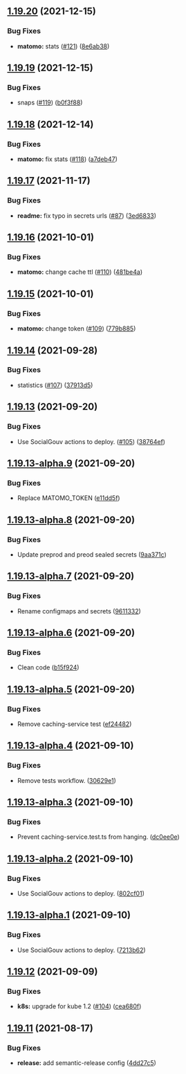 ## [1.19.20](https://github.com/SocialGouv/archifiltre-statistics/compare/v1.19.19...v1.19.20) (2021-12-15)


### Bug Fixes

* **matomo:** stats ([#121](https://github.com/SocialGouv/archifiltre-statistics/issues/121)) ([8e6ab38](https://github.com/SocialGouv/archifiltre-statistics/commit/8e6ab38369a563f7a169f5b4b19a9c0ff2a5e624))

## [1.19.19](https://github.com/SocialGouv/archifiltre-statistics/compare/v1.19.18...v1.19.19) (2021-12-15)


### Bug Fixes

* snaps ([#119](https://github.com/SocialGouv/archifiltre-statistics/issues/119)) ([b0f3f88](https://github.com/SocialGouv/archifiltre-statistics/commit/b0f3f881ce9d052c20f7993fa9df4db61472c963))

## [1.19.18](https://github.com/SocialGouv/archifiltre-statistics/compare/v1.19.17...v1.19.18) (2021-12-14)


### Bug Fixes

* **matomo:** fix stats ([#118](https://github.com/SocialGouv/archifiltre-statistics/issues/118)) ([a7deb47](https://github.com/SocialGouv/archifiltre-statistics/commit/a7deb474cc1fa5c78d30b7dd14b663bd61cb0875))

## [1.19.17](https://github.com/SocialGouv/archifiltre-statistics/compare/v1.19.16...v1.19.17) (2021-11-17)


### Bug Fixes

* **readme:** fix typo in secrets urls ([#87](https://github.com/SocialGouv/archifiltre-statistics/issues/87)) ([3ed6833](https://github.com/SocialGouv/archifiltre-statistics/commit/3ed6833e2036bd450b2663609d6efc2b4945a905))

## [1.19.16](https://github.com/SocialGouv/archifiltre-statistics/compare/v1.19.15...v1.19.16) (2021-10-01)


### Bug Fixes

* **matomo:** change cache ttl ([#110](https://github.com/SocialGouv/archifiltre-statistics/issues/110)) ([481be4a](https://github.com/SocialGouv/archifiltre-statistics/commit/481be4a5081f51d368bbffc6b35b6cb999c55729))

## [1.19.15](https://github.com/SocialGouv/archifiltre-statistics/compare/v1.19.14...v1.19.15) (2021-10-01)


### Bug Fixes

* **matomo:** change token ([#109](https://github.com/SocialGouv/archifiltre-statistics/issues/109)) ([779b885](https://github.com/SocialGouv/archifiltre-statistics/commit/779b8856c47bf9e4164455ae289ff37abea4df71))

## [1.19.14](https://github.com/SocialGouv/archifiltre-statistics/compare/v1.19.13...v1.19.14) (2021-09-28)


### Bug Fixes

* statistics ([#107](https://github.com/SocialGouv/archifiltre-statistics/issues/107)) ([37913d5](https://github.com/SocialGouv/archifiltre-statistics/commit/37913d5954283e2a9f68c91afd7cd247be2f1034))

## [1.19.13](https://github.com/SocialGouv/archifiltre-statistics/compare/v1.19.12...v1.19.13) (2021-09-20)


### Bug Fixes

* Use SocialGouv actions to deploy. ([#105](https://github.com/SocialGouv/archifiltre-statistics/issues/105)) ([38764ef](https://github.com/SocialGouv/archifiltre-statistics/commit/38764efb700a0dce55e046e3bb819f1655c69b2c))

## [1.19.13-alpha.9](https://github.com/SocialGouv/archifiltre-statistics/compare/v1.19.13-alpha.8...v1.19.13-alpha.9) (2021-09-20)


### Bug Fixes

* Replace MATOMO_TOKEN ([e11dd5f](https://github.com/SocialGouv/archifiltre-statistics/commit/e11dd5f6dc7fca3d9afd232877013cf0601dfe57))

## [1.19.13-alpha.8](https://github.com/SocialGouv/archifiltre-statistics/compare/v1.19.13-alpha.7...v1.19.13-alpha.8) (2021-09-20)


### Bug Fixes

* Update preprod and preod sealed secrets ([9aa371c](https://github.com/SocialGouv/archifiltre-statistics/commit/9aa371c207efb36e6e919946bc4d60c1b6756202))

## [1.19.13-alpha.7](https://github.com/SocialGouv/archifiltre-statistics/compare/v1.19.13-alpha.6...v1.19.13-alpha.7) (2021-09-20)


### Bug Fixes

* Rename configmaps and secrets ([9611332](https://github.com/SocialGouv/archifiltre-statistics/commit/9611332a47054c8c71774e65ed9279ab4205d0e3))

## [1.19.13-alpha.6](https://github.com/SocialGouv/archifiltre-statistics/compare/v1.19.13-alpha.5...v1.19.13-alpha.6) (2021-09-20)


### Bug Fixes

* Clean code ([b15f924](https://github.com/SocialGouv/archifiltre-statistics/commit/b15f924d72a2638d4dd5c67bb7c6bcfbe48b2f15))

## [1.19.13-alpha.5](https://github.com/SocialGouv/archifiltre-statistics/compare/v1.19.13-alpha.4...v1.19.13-alpha.5) (2021-09-20)


### Bug Fixes

* Remove caching-service test ([ef24482](https://github.com/SocialGouv/archifiltre-statistics/commit/ef24482ebc3e11bcb34a315c21f7e6c79d00cff4))

## [1.19.13-alpha.4](https://github.com/SocialGouv/archifiltre-statistics/compare/v1.19.13-alpha.3...v1.19.13-alpha.4) (2021-09-10)


### Bug Fixes

* Remove tests workflow. ([30629e1](https://github.com/SocialGouv/archifiltre-statistics/commit/30629e1cfeaa45e6b63e22c31bfccd7a5991d954))

## [1.19.13-alpha.3](https://github.com/SocialGouv/archifiltre-statistics/compare/v1.19.13-alpha.2...v1.19.13-alpha.3) (2021-09-10)


### Bug Fixes

* Prevent caching-service.test.ts from hanging. ([dc0ee0e](https://github.com/SocialGouv/archifiltre-statistics/commit/dc0ee0e582ccf79c286c505a3adf4d9cd55e4a24))

## [1.19.13-alpha.2](https://github.com/SocialGouv/archifiltre-statistics/compare/v1.19.13-alpha.1...v1.19.13-alpha.2) (2021-09-10)


### Bug Fixes

* Use SocialGouv actions to deploy. ([802cf01](https://github.com/SocialGouv/archifiltre-statistics/commit/802cf014fd3f3f8b51202a231504f2f8af977850))

## [1.19.13-alpha.1](https://github.com/SocialGouv/archifiltre-statistics/compare/v1.19.12...v1.19.13-alpha.1) (2021-09-10)


### Bug Fixes

* Use SocialGouv actions to deploy. ([7213b62](https://github.com/SocialGouv/archifiltre-statistics/commit/7213b62ffe2993d2cdfc6fd366d53cd98561784b))

## [1.19.12](https://github.com/SocialGouv/archifiltre-statistics/compare/v1.19.11...v1.19.12) (2021-09-09)


### Bug Fixes

* **k8s:** upgrade for kube 1.2 ([#104](https://github.com/SocialGouv/archifiltre-statistics/issues/104)) ([cea680f](https://github.com/SocialGouv/archifiltre-statistics/commit/cea680fd6c0564a0541f9c318138de504fea7ef5))

## [1.19.11](https://github.com/SocialGouv/archifiltre-statistics/compare/v1.19.10...v1.19.11) (2021-08-17)


### Bug Fixes

* **release:** add semantic-release config ([4dd27c5](https://github.com/SocialGouv/archifiltre-statistics/commit/4dd27c54330e40fd7ce641f14214ca1c0b53a5e2))

